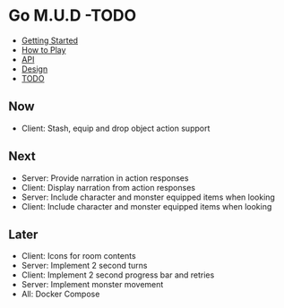 # Go M.U.D -TODO

- [Getting Started](README.md)
- [How to Play](README-HOWTOPLAY.md)
- [API](README-API.md)
- [Design](README-DESIGN.md)
- [TODO](README-TODO.md)

## Now

- Client: Stash, equip and drop object action support

## Next

- Server: Provide narration in action responses
- Client: Display narration from action responses
- Server: Include character and monster equipped items when looking
- Client: Include character and monster equipped items when looking

## Later

- Client: Icons for room contents
- Server: Implement 2 second turns
- Client: Implement 2 second progress bar and retries
- Server: Implement monster movement
- All: Docker Compose
